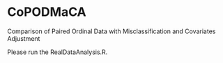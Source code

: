 # CoPODMaCA
Comparison of Paired Ordinal Data with Misclassification and Covariates Adjustment

Please run the RealDataAnalysis.R.
